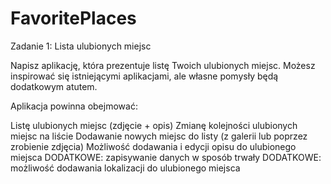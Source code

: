 # FavoritePlaces

Zadanie 1: Lista ulubionych miejsc

Napisz aplikację, która prezentuje listę Twoich ulubionych miejsc. Możesz inspirować się istniejącymi aplikacjami, ale własne pomysły będą dodatkowym atutem.

Aplikacja powinna obejmować:

Listę ulubionych miejsc (zdjęcie + opis)
Zmianę kolejności ulubionych miejsc na liście
Dodawanie nowych miejsc do listy (z galerii lub poprzez zrobienie zdjęcia)
Możliwość dodawania i edycji opisu do ulubionego miejsca
DODATKOWE: zapisywanie danych w sposób trwały
DODATKOWE: możliwość dodawania lokalizacji do ulubionego miejsca
